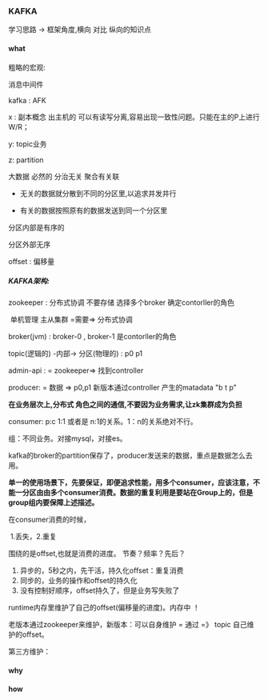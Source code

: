 ### KAFKA

学习思路 -> 框架角度,横向 对比 纵向的知识点

#### what

粗略的宏观:  

消息中间件

kafka : AFK

x : 副本概念 出主机的 可以有读写分离,容易出现一致性问题。只能在主的P上进行W/R；

y:  topic业务

z:  partition

大数据 必然的 分治无关 聚合有关联

- 无关的数据就分散到不同的分区里,以追求并发并行

- 有关的数据按照原有的数据发送到同一个分区里

分区内部是有序的

分区外部无序

offset : 偏移量 

##### KAFKA架构:

zookeeper : 分布式协调        不要存储   选择多个broker 确定contorller的角色

​	单机管理 主从集群 =需要=> 分布式协调

broker(jvm) :  broker-0 , broker-1  是contorller的角色

topic(逻辑的)  -内部->  分区(物理的) : p0 p1

admin-api : = zookeeper=> 找到controller

producer: = 数据 => p0,p1 新版本通过controller 产生的matadata "b t p"  

**在业务层次上,分布式 角色之间的通信,不要因为业务需求,让zk集群成为负担**

consumer: p:c 1:1 或者是 n:1的关系。1：n的关系绝对不行。

组：不同业务。对接mysql，对接es。

kafka的broker的partition保存了，producer发送来的数据，重点是数据怎么去用。

**单一的使用场景下，先要保证，即便追求性能，用多个consumer，应该注意，不能一分区由由多个consumer消费。数据的重复利用是要站在Group上的，但是group组内要保障上述描述。**

在consumer消费的时候，

​	1.丢失，2.重复

围绕的是offset,也就是消费的进度。 节奏？频率？先后？ 

1. 异步的，5秒之内，先干活，持久化offset：重复消费
2. 同步的，业务的操作和offset的持久化
3. 没有控制好顺序，offset持久了，但是业务写失败了

runtime内存里维护了自己的offset(偏移量的进度)。内存中 ！

老版本通过zookeeper来维护，新版本：可以自身维护 = 通过 =》 topic  自己维护的offset。

第三方维护：



#### why

#### how



